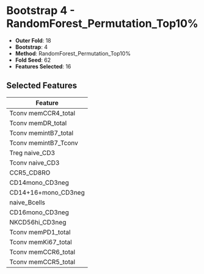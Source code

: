 # Bootstrap 4 - RandomForest_Permutation_Top10%

- **Outer Fold**: 18
- **Bootstrap**: 4
- **Method**: RandomForest_Permutation_Top10%
- **Fold Seed**: 62
- **Features Selected**: 16

## Selected Features

| Feature |
|---------|
| Tconv memCCR4_total |
| Tconv memDR_total |
| Tconv memintB7_total |
| Tconv memintB7_Tconv |
| Treg naive_CD3 |
| Tconv naive_CD3 |
| CCR5_CD8RO |
| CD14mono_CD3neg |
| CD14+16+mono_CD3neg |
| naive_Bcells |
| CD16mono_CD3neg |
| NKCD56hi_CD3neg |
| Tconv memPD1_total |
| Tconv memKi67_total |
| Tconv memCCR6_total |
| Tconv memCCR5_total |
